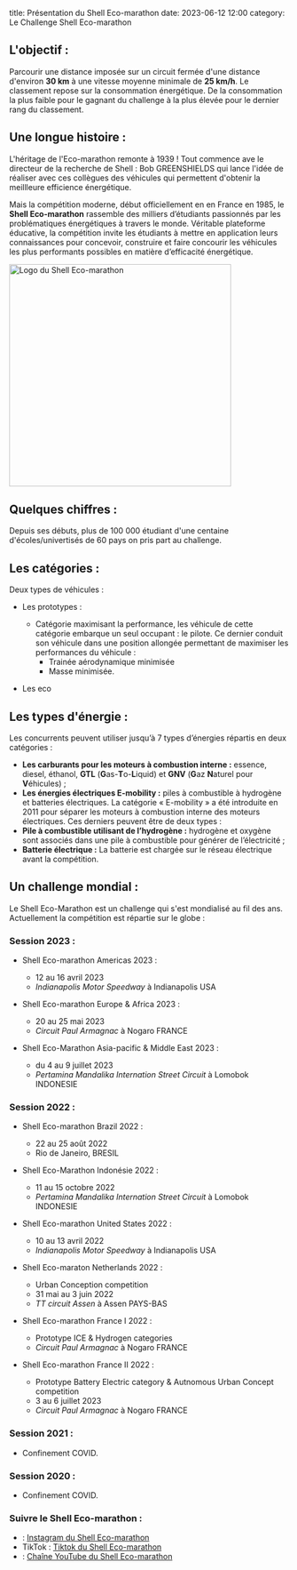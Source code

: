 title: Présentation du Shell Eco-marathon
date: 2023-06-12 12:00
category: Le Challenge Shell Eco-marathon


## L'objectif :
Parcourir une distance imposée sur un circuit fermée d'une distance d'environ **30 km** à une vitesse moyenne minimale de **25 km/h**. Le classement repose sur la consommation énergétique. De la consommation la plus faible pour le gagnant du challenge à la plus élevée pour le dernier rang du classement.


## Une longue histoire :
L'héritage de l'Eco-marathon remonte à 1939 ! Tout commence ave le directeur de la recherche de Shell : Bob GREENSHIELDS qui lance l'idée de réaliser avec ces collègues des véhicules qui permettent d'obtenir la meillleure efficience énergétique.

Mais la compétition moderne, début officiellement en en France en 1985, le **Shell Eco-marathon** rassemble des milliers d’étudiants passionnés par les problématiques énergétiques à travers le monde. Véritable plateforme éducative, la compétition invite les étudiants à mettre en application leurs connaissances pour concevoir, construire et faire concourir les véhicules les plus performants possibles en matière d’efficacité énergétique.

<img src="{static}/images/Logo_Shell_Eco-marathon.png" width="400" alt="Logo du Shell Eco-marathon">

## Quelques chiffres :
Depuis ses débuts, plus de 100 000 étudiant d'une centaine d'écoles/univertisés de 60 pays on pris part au challenge.


## Les catégories :

Deux types de véhicules :
- Les prototypes :
    - Catégorie maximisant la performance, les véhicule de cette catégorie embarque un seul occupant : le pilote. Ce dernier conduit son véhicule dans une position allongée permettant de maximiser les performances du véhicule :
        - Trainée aérodynamique minimisée
        - Masse minimisée.

- Les eco

## Les types d'énergie :
Les concurrents peuvent utiliser jusqu’à 7 types d’énergies répartis en deux catégories :
- **Les carburants pour les moteurs à combustion interne :** essence, diesel, éthanol, **GTL** (**G**as-**T**o-**L**iquid) et **GNV** (**G**az **N**aturel pour **V**éhicules) ;
- **Les énergies électriques E-mobility :**  piles à combustible à hydrogène et batteries électriques.
La catégorie « E-mobility » a été introduite en 2011 pour séparer les moteurs à combustion interne des moteurs électriques. Ces derniers peuvent être de deux types :
- **Pile à combustible utilisant de l’hydrogène :** hydrogène et oxygène sont associés dans une pile à combustible pour générer de l’électricité ;
- **Batterie électrique :** La batterie est chargée sur le réseau électrique avant la compétition.


## Un challenge mondial :
Le Shell Eco-Marathon est un challenge qui s'est mondialisé au fil des ans. Actuellement la compétition est répartie sur le globe :

### Session 2023 :
- Shell Eco-marathon Americas 2023 :
    - 12 au 16 avril 2023
    - *Indianapolis Motor Speedway* à Indianapolis USA

- Shell Eco-marathon Europe & Africa 2023 :
    - 20 au 25 mai 2023
    - *Circuit Paul Armagnac* à Nogaro FRANCE

- Shell Eco-Marathon Asia-pacific & Middle East 2023 :
     - du 4 au 9 juillet 2023
     - *Pertamina Mandalika Internation Street Circuit* à Lomobok INDONESIE


### Session 2022 :

- Shell Eco-marathon Brazil 2022 :
    - 22 au 25 août 2022
    - Rio de Janeiro, BRESIL

- Shell Eco-Marathon Indonésie 2022 :
    - 11 au 15 octobre 2022
    - *Pertamina Mandalika Internation Street Circuit* à Lomobok INDONESIE

- Shell Eco-marathon United States 2022 :
    - 10 au 13 avril 2022
    - *Indianapolis Motor Speedway* à Indianapolis USA

- Shell Eco-maraton Netherlands 2022 :
    - Urban Conception competition
    - 31 mai au 3 juin 2022
    - *TT circuit Assen* à Assen PAYS-BAS

- Shell Eco-marathon France I 2022 :
    - Prototype ICE & Hydrogen categories
    - *Circuit Paul Armagnac* à Nogaro FRANCE

- Shell Eco-marathon France II 2022 :
    - Prototype Battery Electric category & Autnomous Urban Concept competition
    - 3 au 6 juillet 2023
    - *Circuit Paul Armagnac* à Nogaro FRANCE


### Session 2021 :
- Confinement COVID.

### Session 2020 :

- Confinement COVID.



### Suivre le Shell Eco-marathon :

- <i class="fa fa-instagram fa-lg"></i> : [Instagram du Shell Eco-marathon](https://www.instagram.com/shell_ecomarathon)
- <i class="fa fa-tiktok"></i>TikTok : [Tiktok du Shell Eco-marathon](https://www.tiktok.com/@shell_ecomarathon)
- <i class="fa fa-youtube-play fa-lg"></i> : [Chaîne YouTube du Shell Eco-marathon](https://www.youtube.com/user/Shell)


